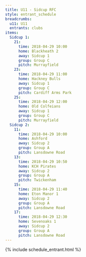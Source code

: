 ```yaml
---
title: U11 - Sidcup RFC
style: entrant_schedule
breadcrumbs:
  u11: U11
  entrants: clubs
items:
  Sidcup 1:
    21:
      time: 2018-04-29 10:00
      home: Blackheath 2
      away: Sidcup 1
      group: Group C
      pitch: Murrayfield
    23:
      time: 2018-04-29 11:00
      home: Hackney Bulls
      away: Sidcup 1
      group: Group C
      pitch: Cardiff Arms Park
    25:
      time: 2018-04-29 12:00
      home: Old Colfeians
      away: Sidcup 1
      group: Group C
      pitch: Murrayfield
  Sidcup 2:
    11:
      time: 2018-04-29 10:00
      home: Ashford
      away: Sidcup 2
      group: Group A
      pitch: Lansdowne Road
    13:
      time: 2018-04-29 10:50
      home: KCH Pirates
      away: Sidcup 2
      group: Group A
      pitch: Twickenham
    15:
      time: 2018-04-29 11:40
      home: Eton Manor 1
      away: Sidcup 2
      group: Group A
      pitch: Lansdowne Road
    17:
      time: 2018-04-29 12:30
      home: Sevenoaks 1
      away: Sidcup 2
      group: Group A
      pitch: Lansdowne Road
---
```


{% include schedule_entrant.html %}
